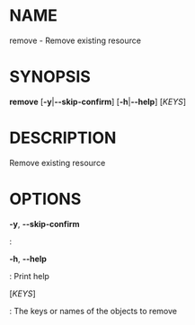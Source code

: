 # NAME

remove - Remove existing resource

# SYNOPSIS

**remove** \[**-y**\|**\--skip-confirm**\] \[**-h**\|**\--help**\]
\[*KEYS*\]

# DESCRIPTION

Remove existing resource

# OPTIONS

**-y**, **\--skip-confirm**

:   

**-h**, **\--help**

:   Print help

\[*KEYS*\]

:   The keys or names of the objects to remove
